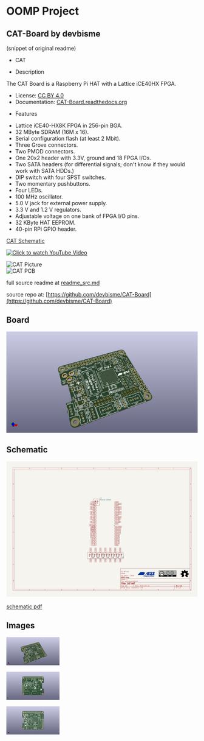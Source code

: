 # OOMP Project  
## CAT-Board  by devbisme  
  
(snippet of original readme)  
  
- CAT  
  
  
- Description  
  
The CAT Board is a Raspberry Pi HAT with a Lattice iCE40HX FPGA.  
  
* License: [CC BY 4.0](http://creativecommons.org/licenses/by/4.0/legalcode)  
* Documentation: [CAT-Board.readthedocs.org](https://CAT-Board.readthedocs.org)  
  
  
- Features  
  
* Lattice iCE40-HX8K FPGA in 256-pin BGA.  
* 32 MByte SDRAM (16M x 16).  
* Serial configuration flash (at least 2 Mbit).  
* Three Grove connectors.  
* Two PMOD connectors.  
* One 20x2 header with 3.3V, ground and 18 FPGA I/Os.  
* Two SATA headers (for differential signals; don't know if they would work with SATA HDDs.)  
* DIP switch with four SPST switches.  
* Two momentary pushbuttons.  
* Four LEDs.  
* 100 MHz oscillator.  
* 5.0 V jack for external power supply.  
* 3.3 V and 1.2 V regulators.  
* Adjustable voltage on one bank of FPGA I/O pins.  
* 32 KByte HAT EEPROM.  
* 40-pin RPi GPIO header.  
  
  
[ CAT Schematic ](https://raw.githubusercontent.com/xesscorp/CAT-Board/master/docs/Manual/pics/CAT_schematic.pdf)  
  
[![Click to watch YouTube Video](http://img.youtube.com/vi/EHtcOrdl9Xw/0.jpg)](http://www.youtube.com/watch?v=EHtcOrdl9Xw "CAT Board: First Look")  
  
![ CAT Picture ](https://raw.githubusercontent.com/xesscorp/CAT-Board/master/docs/Manual/pics/CAT_cover.jpg)  
![ CAT PCB ](https://raw.githubusercontent.com/xesscorp/CAT-Board/master/docs/Manual/pics/CAT_pcb.JPG)  
  
  full source readme at [readme_src.md](readme_src.md)  
  
source repo at: [https://github.com/devbisme/CAT-Board](https://github.com/devbisme/CAT-Board)  
## Board  
  
[![working_3d.png](working_3d_600.png)](working_3d.png)  
## Schematic  
  
[![working_schematic.png](working_schematic_600.png)](working_schematic.png)  
  
[schematic pdf](working_schematic.pdf)  
## Images  
  
[![working_3d.png](working_3d_140.png)](working_3d.png)  
  
[![working_3d_back.png](working_3d_back_140.png)](working_3d_back.png)  
  
[![working_3d_front.png](working_3d_front_140.png)](working_3d_front.png)  
